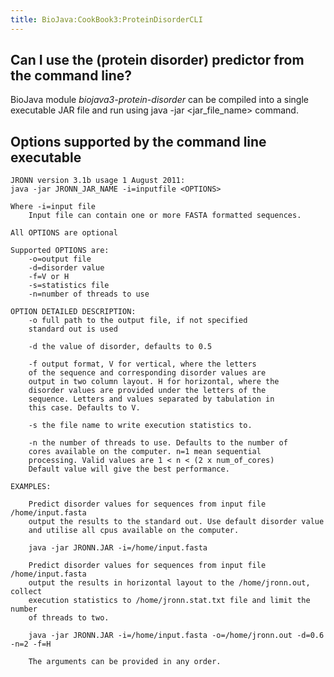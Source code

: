 ```yaml
---
title: BioJava:CookBook3:ProteinDisorderCLI
---
```


Can I use the (protein disorder) predictor from the command line?
-----------------------------------------------------------------

BioJava module *biojava3-protein-disorder* can be compiled into a single
executable JAR file and run using <java> java -jar <jar_file_name>
</java> command.

Options supported by the command line executable
------------------------------------------------

     
    JRONN version 3.1b usage 1 August 2011:
    java -jar JRONN_JAR_NAME -i=inputfile <OPTIONS>

    Where -i=input file 
        Input file can contain one or more FASTA formatted sequences.

    All OPTIONS are optional

    Supported OPTIONS are: 
        -o=output file
        -d=disorder value
        -f=V or H 
        -s=statistics file
        -n=number of threads to use

    OPTION DETAILED DESCRIPTION:
        -o full path to the output file, if not specified 
        standard out is used

        -d the value of disorder, defaults to 0.5

        -f output format, V for vertical, where the letters 
        of the sequence and corresponding disorder values are 
        output in two column layout. H for horizontal, where the
        disorder values are provided under the letters of the 
        sequence. Letters and values separated by tabulation in
        this case. Defaults to V.

        -s the file name to write execution statistics to.

        -n the number of threads to use. Defaults to the number of 
        cores available on the computer. n=1 mean sequential 
        processing. Valid values are 1 < n < (2 x num_of_cores)
        Default value will give the best performance.
        
    EXAMPLES: 

        Predict disorder values for sequences from input file /home/input.fasta
        output the results to the standard out. Use default disorder value
        and utilise all cpus available on the computer.

        java -jar JRONN.JAR -i=/home/input.fasta
        
        Predict disorder values for sequences from input file /home/input.fasta
        output the results in horizontal layout to the /home/jronn.out, collect 
        execution statistics to /home/jronn.stat.txt file and limit the number 
        of threads to two. 
        
        java -jar JRONN.JAR -i=/home/input.fasta -o=/home/jronn.out -d=0.6 -n=2 -f=H
         
        The arguments can be provided in any order.
